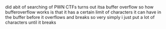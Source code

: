 did abit of searching of PWN CTFs turns out itsa buffer overflow
so how bufferoverflow works is that it has a certain limit of characters it can have in the buffer before it overflows and breaks
so very simply i just put a lot of characters until it breaks 
